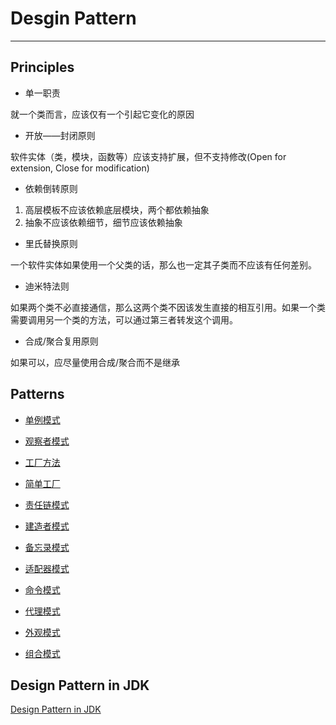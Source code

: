 # Desgin Pattern

---
## Principles

* 单一职责

就一个类而言，应该仅有一个引起它变化的原因

* 开放——封闭原则

软件实体（类，模块，函数等）应该支持扩展，但不支持修改(Open for extension, Close for modification)

* 依赖倒转原则

1. 高层模板不应该依赖底层模块，两个都依赖抽象
2. 抽象不应该依赖细节，细节应该依赖抽象

* 里氏替换原则

一个软件实体如果使用一个父类的话，那么也一定其子类而不应该有任何差别。

* 迪米特法则

如果两个类不必直接通信，那么这两个类不因该发生直接的相互引用。如果一个类需要调用另一个类的方法，可以通过第三者转发这个调用。

* 合成/聚合复用原则

如果可以，应尽量使用合成/聚合而不是继承

## Patterns

* [单例模式](Singleton.md)

* [观察者模式](Observe.md)

* [工厂方法](Factory.md)

* [简单工厂](SimpleFactory.md)

* [责任链模式](ChainofReponsibility.md)

* [建造者模式](Builder.md)

* [备忘录模式](Memento.md)

* [适配器模式](Adapter.md)

* [命令模式](Command.md)

* [代理模式](Proxy.md)

* [外观模式](Facade.md)

* [组合模式](Composite.md)


## Design Pattern in JDK
[Design Pattern in JDK](https://stackoverflow.com/questions/1673841/examples-of-gof-design-patterns-in-javas-core-libraries)
